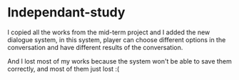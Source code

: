 # Independant-study

I copied all the works from the mid-term project and I added the new dialogue system, in this system, player can choose different options in the conversation and have different results of the conversation. 

And I lost most of my works because the system won't be able to save them correctly, and most of them just lost :(
